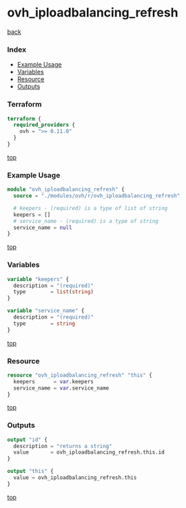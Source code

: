 # ovh_iploadbalancing_refresh

[back](../ovh.md)

### Index

- [Example Usage](#example-usage)
- [Variables](#variables)
- [Resource](#resource)
- [Outputs](#outputs)

### Terraform

```terraform
terraform {
  required_providers {
    ovh = ">= 0.11.0"
  }
}
```

[top](#index)

### Example Usage

```terraform
module "ovh_iploadbalancing_refresh" {
  source = "./modules/ovh/r/ovh_iploadbalancing_refresh"

  # keepers - (required) is a type of list of string
  keepers = []
  # service_name - (required) is a type of string
  service_name = null
}
```

[top](#index)

### Variables

```terraform
variable "keepers" {
  description = "(required)"
  type        = list(string)
}

variable "service_name" {
  description = "(required)"
  type        = string
}
```

[top](#index)

### Resource

```terraform
resource "ovh_iploadbalancing_refresh" "this" {
  keepers      = var.keepers
  service_name = var.service_name
}
```

[top](#index)

### Outputs

```terraform
output "id" {
  description = "returns a string"
  value       = ovh_iploadbalancing_refresh.this.id
}

output "this" {
  value = ovh_iploadbalancing_refresh.this
}
```

[top](#index)